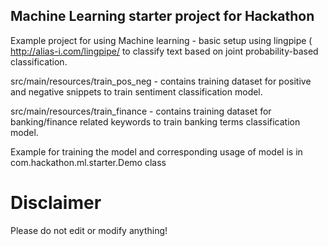 <h2> Machine Learning starter project for Hackathon </h2>

Example project for using Machine learning - basic setup using lingpipe ( <a>http://alias-i.com/lingpipe/</a> to classify text based on joint probability-based classification.

src/main/resources/train\_pos\_neg - contains training dataset for positive and negative snippets to train sentiment classification model.

src/main/resources/train\_finance - contains training dataset for banking/finance related keywords to train banking terms classification model.

Example for training the model and corresponding usage of model is in com.hackathon.ml.starter.Demo class



# Disclaimer

Please do not edit or modify anything!